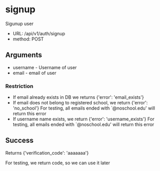 # signup

Sigunup user

 - URL: /api/v1/auth/signup
 - method: POST

## Arguments
 - username - Username of user
 - email - email of user

### Restriction

 - If email already exists in DB we returns {'error': 'email_exists'}
 - If email does not belong to registered school, we return {'error': 'no_school'}
     For testing, all emails ended with `@noschool.edu' will return this error
 - If username name exists, we return {'error': 'username_exists'}
     For testing, all emails ended with `@noschool.edu' will return this error

## Success

Returns {'verification_code': 'aaaaaaa'}

For testing, we  return code, so we can use it later
